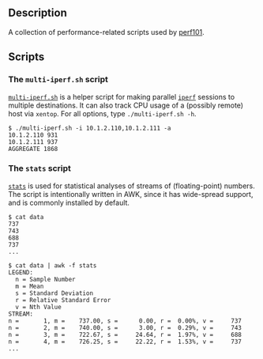 ## Description

A collection of performance-related scripts used by
[perf101](https://github.com/perf101).

## Scripts

### The `multi-iperf.sh` script

[`multi-iperf.sh`](https://github.com/perf101/scripts/blob/master/multi-iperf.sh)
is a helper script for making parallel [`iperf`](http://iperf.sourceforge.net/)
sessions to multiple destinations. It can also track CPU usage of a (possibly
remote) host via `xentop`. For all options, type `./multi-iperf.sh -h`.

    $ ./multi-iperf.sh -i 10.1.2.110,10.1.2.111 -a
    10.1.2.110 931
    10.1.2.111 937
    AGGREGATE 1868

### The `stats` script

[`stats`](https://github.com/perf101/scripts/blob/master/stats) is used for
statistical analyses of streams of (floating-point) numbers. The script is
intentionally written in AWK, since it has wide-spread support, and is
commonly installed by default.

    $ cat data
    737
    743
    688
    737
    ...
    
    $ cat data | awk -f stats
    LEGEND:
      n = Sample Number
      m = Mean
      s = Standard Deviation
      r = Relative Standard Error
      v = Nth Value
    STREAM:
    n =       1, m =    737.00, s =      0.00, r =  0.00%, v =     737
    n =       2, m =    740.00, s =      3.00, r =  0.29%, v =     743
    n =       3, m =    722.67, s =     24.64, r =  1.97%, v =     688
    n =       4, m =    726.25, s =     22.22, r =  1.53%, v =     737
    ...
